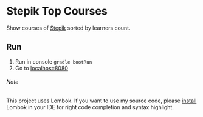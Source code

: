 # Stepik Top Courses
Show courses of [Stepik](stepik.org) sorted by learners count.

## Run
1. Run in console `gradle bootRun`
2. Go to [localhost:8080](http://localhost:8080)

###### Note
This project uses Lombok. If you want to use my source code, please [install](https://projectlombok.org) Lombok in your IDE for right code completion and syntax highlight.
